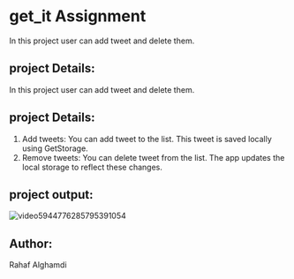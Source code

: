 # get_it Assignment

In this project user can add tweet and delete them.


## project Details:
In this project user can add tweet and delete them.


## project Details:

1. Add tweets: You can add tweet to the list. This tweet is saved locally using GetStorage.
2. Remove tweets: You can delete tweet from the list. The app updates the local storage to reflect these changes.


## project output:

![video5944776285795391054](https://github.com/user-attachments/assets/37ac79f6-b368-4e5a-92e2-99cb6d932bc7)




## Author:
Rahaf Alghamdi
